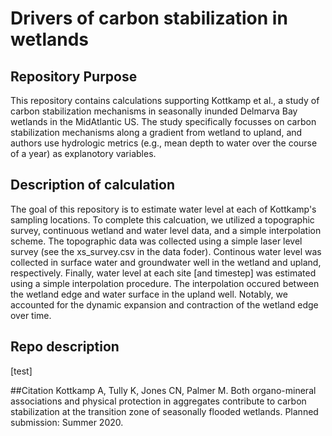 # Drivers of carbon stabilization in wetlands

## Repository Purpose
This repository contains calculations supporting Kottkamp et al., a study of carbon stabilization mechanisms in seasonally inunded Delmarva Bay wetlands in the MidAtlantic US. The study specifically focusses on carbon stabilization mechanisms along a gradient from wetland to upland, and authors use hydrologic metrics (e.g., mean depth to water over the course of a year) as explanotory variables. 

## Description of calculation
The goal of this repository is to estimate water level at each of Kottkamp's sampling locations. To complete this calcuation, we utilized a topographic survey, continuous wetland and water level data, and a simple interpolation scheme. The topographic data was collected using a simple laser level survey (see the xs_survey.csv in the data foder). Continous water level was collected in surface water and groundwater well in the wetland and upland, respectively. Finally, water level at each site [and timestep] was estimated using a simple interpolation procedure. The interpolation occured between the wetland edge and water surface in the upland well. Notably, we accounted for the dynamic expansion and contraction of the wetland edge over time. 

## Repo description

[test]

##Citation
Kottkamp A, Tully K, Jones CN, Palmer M. Both organo-mineral associations and physical protection in aggregates contribute to carbon stabilization at the transition zone of seasonally flooded wetlands. Planned submission: Summer 2020.